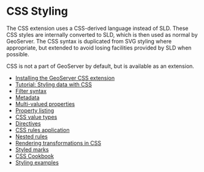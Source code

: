 # CSS Styling

The CSS extension uses a CSS-derived language instead of SLD. These CSS styles are internally converted to SLD, which is then used as normal by GeoServer. The CSS syntax is duplicated from SVG styling where appropriate, but extended to avoid losing facilities provided by SLD when possible.

CSS is not a part of GeoServer by default, but is available as an extension.

-   [Installing the GeoServer CSS extension](install.md)
-   [Tutorial: Styling data with CSS](tutorial.md)
-   [Filter syntax](filters.md)
-   [Metadata](metadata.md)
-   [Multi-valued properties](multivalueprops.md)
-   [Property listing](properties.md)
-   [CSS value types](valuetypes.md)
-   [Directives](directives.md)
-   [CSS rules application](cascading.md)
-   [Nested rules](nested.md)
-   [Rendering transformations in CSS](transformation.md)
-   [Styled marks](styledmarks.md)
-   [CSS Cookbook](cookbook/index.md)
-   [Styling examples](examples/index.md)
